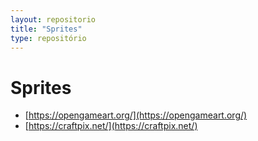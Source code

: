```yaml
---
layout: repositorio
title: "Sprites"
type: repositório
---
```


# Sprites

-  [https://opengameart.org/](https://opengameart.org/)  
-  [https://craftpix.net/](https://craftpix.net/)  




